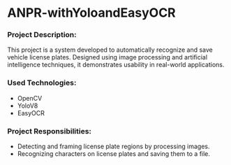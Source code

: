 # ANPR-withYoloandEasyOCR
### Project Description:
This project is a system developed to automatically recognize and save vehicle license plates. Designed using image processing and artificial intelligence techniques, it demonstrates usability in real-world applications.

### Used Technologies:
* OpenCV
* YoloV8
* EasyOCR

### Project Responsibilities:
* Detecting and framing license plate regions by processing images.
* Recognizing characters on license plates and saving them to a file.

